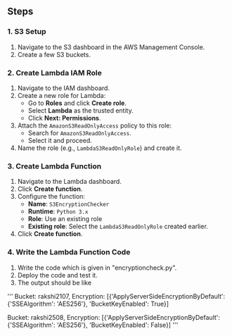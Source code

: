 ## Steps

### 1. S3 Setup

1. Navigate to the S3 dashboard in the AWS Management Console.
2. Create a few S3 buckets.

### 2. Create Lambda IAM Role

1. Navigate to the IAM dashboard.
2. Create a new role for Lambda:
   - Go to **Roles** and click **Create role**.
   - Select **Lambda** as the trusted entity.
   - Click **Next: Permissions**.
3. Attach the `AmazonS3ReadOnlyAccess` policy to this role:
   - Search for `AmazonS3ReadOnlyAccess`.
   - Select it and proceed.
4. Name the role (e.g., `LambdaS3ReadOnlyRole`) and create it.

### 3. Create Lambda Function

1. Navigate to the Lambda dashboard.
2. Click **Create function**.
3. Configure the function:
   - **Name**: `S3EncryptionChecker`
   - **Runtime**: `Python 3.x`
   - **Role**: Use an existing role
   - **Existing role**: Select the `LambdaS3ReadOnlyRole` created earlier.
4. Click **Create function**.

### 4. Write the Lambda Function Code

1. Write the code which is given in "encryptioncheck.py".
2. Deploy the code and test it.
3. The output should be like 

'''
Bucket: rakshi2107, Encryption: [{'ApplyServerSideEncryptionByDefault': {'SSEAlgorithm': 'AES256'}, 'BucketKeyEnabled': True}]

Bucket: rakshi2508, Encryption: [{'ApplyServerSideEncryptionByDefault': {'SSEAlgorithm': 'AES256'}, 'BucketKeyEnabled': False}] 
'''